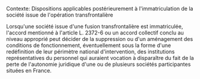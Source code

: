 Contexte: Dispositions applicables postérieurement à l'immatriculation de la société issue de l'opération transfrontalière

Lorsqu'une société issue d'une fusion transfrontalière est immatriculée, l'accord mentionné à l'article L. 2372-6 ou un accord collectif conclu au niveau approprié peut décider de la suppression ou d'un aménagement des conditions de fonctionnement, éventuellement sous la forme d'une redéfinition de leur périmètre national d'intervention, des institutions représentatives du personnel qui auraient vocation à disparaître du fait de la perte de l'autonomie juridique d'une ou de plusieurs sociétés participantes situées en France.